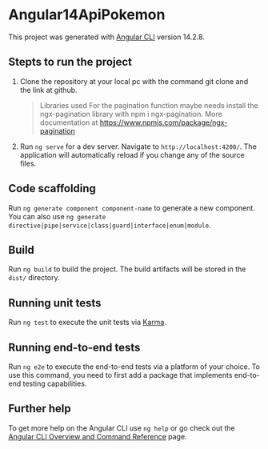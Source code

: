 # Angular14ApiPokemon

This project was generated with [Angular CLI](https://github.com/angular/angular-cli) version 14.2.8.

## Stepts to run the project

1. Clone the repository at your local pc with the command git clone and the link at github.

    > Libraries used
    For the pagination function maybe needs install the ngx-pagination library with npm i ngx-pagination. 
    More documentation at https://www.npmjs.com/package/ngx-pagination

2. Run `ng serve` for a dev server. Navigate to `http://localhost:4200/`. The application will automatically reload if you change any of the source files.

## Code scaffolding

Run `ng generate component component-name` to generate a new component. You can also use `ng generate directive|pipe|service|class|guard|interface|enum|module`.

## Build

Run `ng build` to build the project. The build artifacts will be stored in the `dist/` directory.

## Running unit tests

Run `ng test` to execute the unit tests via [Karma](https://karma-runner.github.io).

## Running end-to-end tests

Run `ng e2e` to execute the end-to-end tests via a platform of your choice. To use this command, you need to first add a package that implements end-to-end testing capabilities.

## Further help

To get more help on the Angular CLI use `ng help` or go check out the [Angular CLI Overview and Command Reference](https://angular.io/cli) page.

